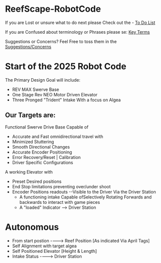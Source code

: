 ﻿# ReefScape-RobotCode

If you are Lost or unsure what to do next please Check out the - [To Do List](DOCS/To-Do.md)

If you are Confused about terminology or Phrases please se: [Key Terms](DOCS/KeyTerms_CheatSheet.md)

Suggestions or Concerns? Feel Free to toss them in the [Suggestions/Concerns](DOCS/Suggestions_Concerns)



# Start of the 2025 Robot Code


The Primary Design Goal will include:

- REV MAX Swerve Base
- One Stage Rev NEO Motor Driven Elevator
- Three Pronged "Trident" Intake With a focus on Algea


## Our Targets are: 

Functional Swerve Drive Base Capable of 
 - Accurate and Fast omnidirectional travel with
 - Minimized Stuttering
 - Smooth Directional Changes
 - Accurate Encoder Positioning
 - Error Recovery/Reset | Calibration
 - Driver Specific Configurations

A working Elevator with
- Preset Desired positions
- End Stop limitations preventing over/under shoot 
- Encoder Positions readouts --Visible to the Driver Via the Driver Station
    - A functioning intake Capable ofSelectively Rotating Forwards and backwards to interact with game pieces 
    - A "loaded" Indicator --> Driver Station


# Autonomous
  - From start postion  ---->  Reef Position [As indicated Via April Tags] 
  - Self Alignment with target algea
  - Self Positioned Elevator [Height & Length] 
  - Intake Status ----> Driver Station
    
